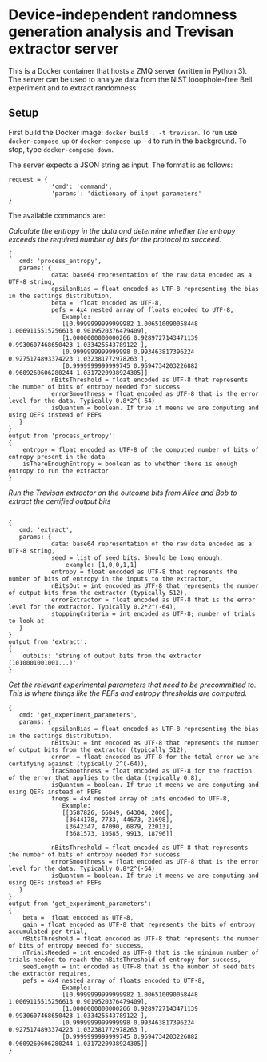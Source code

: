 # Device-independent randomness generation analysis and Trevisan extractor server

This is a Docker container that hosts a ZMQ server (written in Python 3). The server can be used to analyze data from the NIST looophole-free Bell experiment and to extract randomness. 

## Setup  
First build the Docker image: `docker build . -t trevisan`. To run use `docker-compose up` or `docker-compose up -d` to run in the background. To stop, type `docker-compose down`.

The server expects a JSON string as input. The format is as follows:

```
request = {
            'cmd': 'command',
            'params': 'dictionary of input parameters'
}
```

The available commands are:

*Calculate the entropy in the data and determine whether the entropy exceeds the required number of bits for the protocol to succeed.*

```
{
   cmd: 'process_entropy',  
   params: {  
            data: base64 representation of the raw data encoded as a UTF-8 string,  
            epsilonBias = float encoded as UTF-8 representing the bias in the settings distribution,  
            beta =  float encoded as UTF-8,  
            pefs = 4x4 nested array of floats encoded to UTF-8, 
               Example:
               [[0.9999999999999982 1.006510090058448  1.0069115515256613 0.9019520376479409],
               [1.0000000000000266 0.9289727143471139 0.9930607468650423 1.033425543789122 ],
               [0.9999999999999998 0.993463817396224  0.9275174893374223 1.032381772978263 ],
               [0.9999999999999745 0.9594734203226882 0.9609260606280244 1.0317220938924305]]
            nBitsThreshold = float encoded as UTF-8 that represents the number of bits of entropy needed for success
            errorSmoothness = float encoded as UTF-8 that is the error level for the data. Typically 0.8*2^(-64)
            isQuantum = boolean. If true it meens we are computing and using QEFs instead of PEFs
   }
}
output from 'process_entropy':
{
    entropy = float encoded as UTF-8 of the computed number of bits of entropy present in the data
    isThereEnoughEntropy = boolean as to whether there is enough entropy to run the extractor
}
```
  
*Run the Trevisan extractor on the outcome bits from Alice and Bob to extract the certified output bits*  
```

{
   cmd: 'extract',  
   params: {  
            data: base64 representation of the raw data encoded as a UTF-8 string,  
            seed = list of seed bits. Should be long enough,
                example: [1,0,0,1,1]  
            entropy = float encoded as UTF-8 that represents the number of bits of entropy in the inputs to the extractor,
            nBitsOut = int encoded as UTF-8 that represents the number of output bits from the extractor (typically 512),
            errorExtractor = float encoded as UTF-8 that is the error level for the extractor. Typically 0.2*2^(-64),
            stoppingCriteria = int encoded as UTF-8; number of trials to look at
   }
}
output from 'extract':
{
    outbits: 'string of output bits from the extractor (1010001001001...)'
}
```

  
*Get the relevant experimental parameters that need to be precommitted to. This is where things like the PEFs and entropy thresholds are computed.*  
```
{
   cmd: 'get_experiment_parameters',  
   params: {  
            epsilonBias = float encoded as UTF-8 representing the bias in the settings distribution,  
            nBitsOut = int encoded as UTF-8 that represents the number of output bits from the extractor (typically 512), 
            error  = float encoded as UTF-8 for the total error we are certifying against (typically 2^(-64)),
            fracSmoothness = float encoded as UTF-8 for the fraction of the error that applies to the data (typically 0.8),
            isQuantum = boolean. If true it meens we are computing and using QEFs instead of PEFs
            freqs = 4x4 nested array of ints encoded to UTF-8, 
               Example:
               [[3587826, 66849, 64304, 2000], 
                [3644178, 7733, 44673, 21698], 
                [3642347, 47090, 6879, 22013], 
                [3681573, 10585, 9913, 18796]]

            nBitsThreshold = float encoded as UTF-8 that represents the number of bits of entropy needed for success
            errorSmoothness = float encoded as UTF-8 that is the error level for the data. Typically 0.8*2^(-64)
            isQuantum = boolean. If true it meens we are computing and using QEFs instead of PEFs
   }
}
output from 'get_experiment_parameters':
{
    beta =  float encoded as UTF-8,
    gain = float encoded as UTF-8 that represents the bits of entropy accumulated per trial, 
    nBitsThreshold = float encoded as UTF-8 that represents the number of bits of entropy needed for success,
    nTrialsNeeded = int encoded as UTF-8 that is the minimum number of trials needed to reach the nBitsThreshold of entropy for success,
    seedLength = int encoded as UTF-8 that is the number of seed bits the extractor requires,
    pefs = 4x4 nested array of floats encoded to UTF-8, 
               Example:
               [[0.9999999999999982 1.006510090058448  1.0069115515256613 0.9019520376479409],
               [1.0000000000000266 0.9289727143471139 0.9930607468650423 1.033425543789122 ],
               [0.9999999999999998 0.993463817396224  0.9275174893374223 1.032381772978263 ],
               [0.9999999999999745 0.9594734203226882 0.9609260606280244 1.0317220938924305]]
}
```


